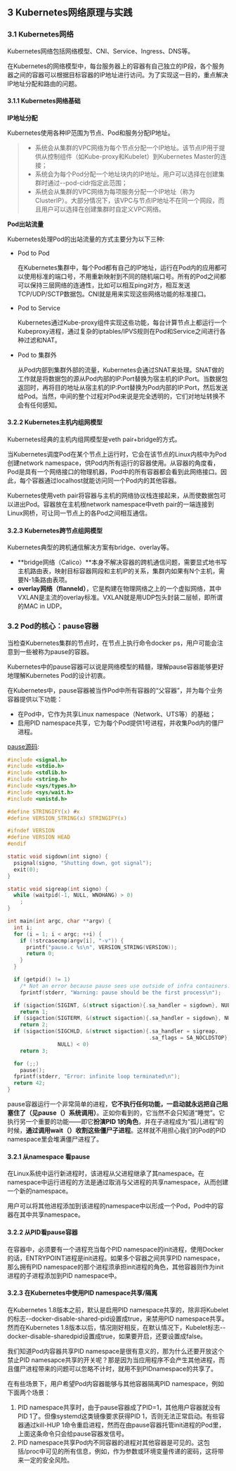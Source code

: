 ## 3 Kubernetes网络原理与实践

### 3.1 Kubernetes网络

Kubernetes网络包括网络模型、CNI、Service、Ingress、DNS等。

在Kubernetes的网络模型中，每台服务器上的容器有自己独立的IP段，各个服务器之间的容器可以根据目标容器的IP地址进行访问。为了实现这一目的，重点解决IP地址分配和路由的问题。

#### 3.1.1 Kubernetes网络基础

**IP地址分配**

Kubernetes使用各种IP范围为节点、Pod和服务分配IP地址。

> - 系统会从集群的VPC网络为每个节点分配一个IP地址。该节点IP用于提供从控制组件（如Kube-proxy和Kubelet）到Kubernetes Master的连接；
> - 系统会为每个Pod分配一个地址块内的IP地址。用户可以选择在创建集群时通过--pod-cidr指定此范围；
> - 系统会从集群的VPC网络为每项服务分配一个IP地址（称为ClusterIP）。大部分情况下，该VPC与节点IP地址不在同一个网段，而且用户可以选择在创建集群时自定义VPC网络。

**Pod出站流量**

Kubernetes处理Pod的出站流量的方式主要分为以下三种:

- Pod to Pod

  在Kubernetes集群中，每个Pod都有自己的IP地址，运行在Pod内的应用都可以使用标准的端口号，不用重新映射到不同的随机端口号。所有的Pod之间都可以保持三层网络的连通性，比如可以相互ping对方，相互发送TCP/UDP/SCTP数据包。CNI就是用来实现这些网络功能的标准接口。

- Pod to Service

  Kubernetes通过Kube-proxy组件实现这些功能，每台计算节点上都运行一个Kubeproxy进程，通过复杂的iptables/IPVS规则在Pod和Service之间进行各种过滤和NAT。

- Pod to 集群外

  从Pod内部到集群外部的流量，Kubernetes会通过SNAT来处理。SNAT做的工作就是将数据包的源从Pod内部的IP:Port替换为宿主机的IP:Port。当数据包返回时，再将目的地址从宿主机的IP:Port替换为Pod内部的IP:Port，然后发送给Pod。当然，中间的整个过程对Pod来说是完全透明的，它们对地址转换不会有任何感知。

#### 3.2.2 Kubernetes主机内组网模型

Kubernetes经典的主机内组网模型是veth pair+bridge的方式。

当Kubernetes调度Pod在某个节点上运行时，它会在该节点的Linux内核中为Pod创建network namespace，供Pod内所有运行的容器使用。从容器的角度看，Pod是具有一个网络接口的物理机器，Pod中的所有容器都会看到此网络接口。因此，每个容器通过localhost就能访问同一个Pod内的其他容器。

Kubernetes使用veth pair将容器与主机的网络协议栈连接起来，从而使数据包可以进出Pod。容器放在主机根network namespace中veth pair的一端连接到Linux网桥，可让同一节点上的各Pod之间相互通信。

#### 3.2.3 Kubernetes跨节点组网模型

Kubernetes典型的跨机通信解决方案有bridge、overlay等。

- **bridge网络（Calico）**本身不解决容器的跨机通信问题，需要显式地书写主机路由表，映射目标容器网段和主机IP的关系，集群内如果有N个主机，需要N-1条路由表项。
- **overlay网络（flanneld）**，它是构建在物理网络之上的一个虚拟网络，其中VXLAN是主流的overlay标准。VXLAN就是用UDP包头封装二层帧，即所谓的MAC in UDP。

### 3.2 Pod的核心：pause容器

当检查Kubernetes集群的节点时，在节点上执行命令docker ps，用户可能会注意到一些被称为pause的容器。

Kubernetes中的pause容器可以说是网络模型的精髓，理解pause容器能够更好地理解Kubernetes Pod的设计初衷。

在Kubernetes中，pause容器被当作Pod中所有容器的“父容器”，并为每个业务容器提供以下功能：

- 在Pod中，它作为共享Linux namespace（Network、UTS等）的基础；
- 启用PID namespace共享，它为每个Pod提供1号进程，并收集Pod内的僵尸进程。

[pause源码](https://github.com/kubernetes/kubernetes/blob/master/build/pause/linux/pause.c):

```c
#include <signal.h>
#include <stdio.h>
#include <stdlib.h>
#include <string.h>
#include <sys/types.h>
#include <sys/wait.h>
#include <unistd.h>

#define STRINGIFY(x) #x
#define VERSION_STRING(x) STRINGIFY(x)

#ifndef VERSION
#define VERSION HEAD
#endif

static void sigdown(int signo) {
  psignal(signo, "Shutting down, got signal");
  exit(0);
}

static void sigreap(int signo) {
  while (waitpid(-1, NULL, WNOHANG) > 0)
    ;
}

int main(int argc, char **argv) {
  int i;
  for (i = 1; i < argc; ++i) {
    if (!strcasecmp(argv[i], "-v")) {
      printf("pause.c %s\n", VERSION_STRING(VERSION));
      return 0;
    }
  }

  if (getpid() != 1)
    /* Not an error because pause sees use outside of infra containers. */
    fprintf(stderr, "Warning: pause should be the first process\n");

  if (sigaction(SIGINT, &(struct sigaction){.sa_handler = sigdown}, NULL) < 0)
    return 1;
  if (sigaction(SIGTERM, &(struct sigaction){.sa_handler = sigdown}, NULL) < 0)
    return 2;
  if (sigaction(SIGCHLD, &(struct sigaction){.sa_handler = sigreap,
                                             .sa_flags = SA_NOCLDSTOP},
                NULL) < 0)
    return 3;

  for (;;)
    pause();
  fprintf(stderr, "Error: infinite loop terminated\n");
  return 42;
}
```

pause容器运行一个非常简单的进程，**它不执行任何功能，一启动就永远把自己阻塞住了（见pause（）系统调用）**。正如你看到的，它当然不会只知道“睡觉”。它执行另一个重要的功能——即它**扮演PID 1的角色**，并在子进程成为“孤儿进程”的时候，**通过调用wait（）收割这些僵尸子进程**。这样就不用担心我们的Pod的PID namespace里会堆满僵尸进程了。

#### 3.2.1 从namespace 看pause

在Linux系统中运行新进程时，该进程从父进程继承了其namespace。在namespace中运行进程的方法是通过取消与父进程的共享namespace，从而创建一个新的namespace。

用户可以将其他进程添加到该进程的namespace中以形成一个Pod，Pod中的容器在其中共享namespace。

#### 3.2.2 从PID看pause容器

在容器中，必须要有一个进程充当每个PID namespace的init进程，使用Docker的话，ENTRYPOINT进程是init进程。如果多个容器之间共享PID namespace，那么拥有PID namespace的那个进程须承担init进程的角色，其他容器则作为init进程的子进程添加到PID namespace中。

#### 3.2.3 在Kubernetes中使用PID namespace共享/隔离

在Kubernetes 1.8版本之前，默认是启用PID namespace共享的，除非将Kubelet的标志--docker-disable-shared-pid设置成true，来禁用PID namespace共享。然而在Kubernetes 1.8版本以后，情况刚好相反，在默认情况下，Kubelet标志--docker-disable-sharedpid设置成true，如果要开启，还要设置成false。

我们知道Pod内容器共享PID namespace是很有意义的，那为什么还要开放这个禁止PID namesapce共享的开关呢？那是因为当应用程序不会产生其他进程，而且僵尸进程带来的问题可以忽略不计时，就用不到PIDnamespace的共享了。

在有些场景下，用户希望Pod内容器能够与其他容器隔离PID namespace，例如下面两个场景：

1. PID namespace共享时，由于pause容器成了PID=1，其他用户容器就没有PID 1了。但像systemd这类镜像要求获得PID 1，否则无法正常启动。有些容器通过kill-HUP 1命令重启进程，然而在由pause容器托管init进程的Pod里，上面这条命令只会给pause容器发信号。
2. PID namespace共享Pod内不同容器的进程对其他容器是可见的。这包括/proc中可见的所有信息，例如，作为参数或环境变量传递的密码，这将带来一定的安全风险。



